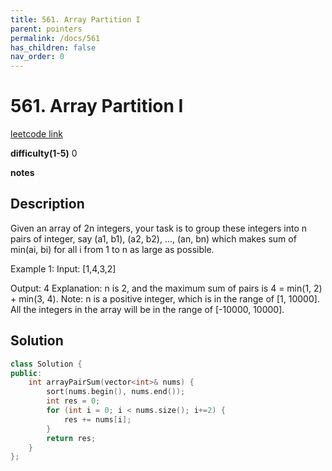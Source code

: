 ```yaml
---
title: 561. Array Partition I
parent: pointers
permalink: /docs/561
has_children: false
nav_order: 0
---
```

# 561. Array Partition I
[leetcode link](https://leetcode.com/problems/array-partition-i/)

**difficulty(1-5)** 
0

**notes**   


## Description
Given an array of 2n integers, your task is to group these integers into n pairs of integer, say (a1, b1), (a2, b2), ..., (an, bn) which makes sum of min(ai, bi) for all i from 1 to n as large as possible.

Example 1:
Input: [1,4,3,2]

Output: 4
Explanation: n is 2, and the maximum sum of pairs is 4 = min(1, 2) + min(3, 4).
Note:
n is a positive integer, which is in the range of [1, 10000].
All the integers in the array will be in the range of [-10000, 10000].

## Solution

```c++
class Solution {
public:
    int arrayPairSum(vector<int>& nums) {
        sort(nums.begin(), nums.end());
        int res = 0;
        for (int i = 0; i < nums.size(); i+=2) {
            res += nums[i];
        }
        return res;
    }
};
```